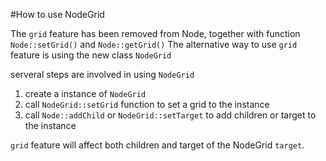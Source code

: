 #How to use NodeGrid

The `grid` feature has been removed from Node, together with function `Node::setGrid()` and `Node::getGrid()`
The alternative way to use `grid` feature is using the new class `NodeGrid`

serveral steps are involved in using `NodeGrid`
1. create a instance of `NodeGrid`
2. call `NodeGrid::setGrid` function to set a grid to the instance
3. call `Node::addChild` or `NodeGrid::setTarget` to add children or target to the instance

`grid` feature will affect both children and target of the NodeGrid `target`.
